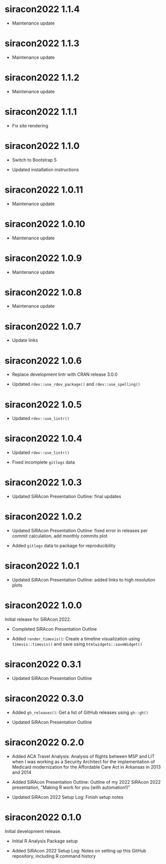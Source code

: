 # siracon2022 1.1.4

* Maintenance update

# siracon2022 1.1.3

* Maintenance update

# siracon2022 1.1.2

* Maintenance update

# siracon2022 1.1.1

* Fix site rendering

# siracon2022 1.1.0

* Switch to Bootstrap 5

* Updated installation instructions

# siracon2022 1.0.11

* Maintenance update

# siracon2022 1.0.10

* Maintenance update

# siracon2022 1.0.9

* Maintenance update

# siracon2022 1.0.8

* Maintenance update

# siracon2022 1.0.7

* Update links

# siracon2022 1.0.6

* Replace development lintr with CRAN release 3.0.0

* Updated `rdev::use_rdev_package()` and `rdev::use_spelling()`

# siracon2022 1.0.5

* Updated `rdev::use_lintr()`

# siracon2022 1.0.4

* Updated `rdev::use_lintr()`

* Fixed incomplete `gitlogs` data

# siracon2022 1.0.3

* Updated SiRAcon Presentation Outline: final updates

# siracon2022 1.0.2

* Updated SiRAcon Presentation Outline: fixed error in releases per commit calculation, add monthly
  commits plot

* Added `gitlogs` data to package for reproducibility

# siracon2022 1.0.1

* Updated SiRAcon Presentation Outline: added links to high resolution plots

# siracon2022 1.0.0

Initial release for SiRAcon 2022.

* Completed SiRAcon Presentation Outline

* Added `render_timevis()`: Create a timeline visualization using `timevis::timevis()` and save
  using `htmlwidgets::saveWidget()`

# siracon2022 0.3.1

* Updated SiRAcon Presentation Outline

# siracon2022 0.3.0

* Added `gh_releases()`: Get a list of GitHub releases using `gh::gh()`

* Updated SiRAcon Presentation Outline

# siracon2022 0.2.0

* Added ACA Travel Analysis: Analysis of flights between MSP and LIT when I was working as a
  Security Architect for the implementation of Medicaid modernization for the Affordable Care Act in
  Arkansas in 2013 and 2014

* Added SiRAcon Presentation Outline: Outline of my 2022 SiRAcon 2022 presentation, "Making R work
  for you (with automation!)"

* Updated SiRAcon 2022 Setup Log: Finish setup notes

# siracon2022 0.1.0

Initial development release.

* Initial R Analysis Package setup

* Added SiRAcon 2022 Setup Log: Notes on setting up this GitHub repository, including R command
  history
